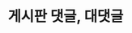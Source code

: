 ---
layout: single
title: "게시판 댓글, 대댓글"
categories: everyparking
tag: [spring, java, mysql]
toc: true
toc_label: "포스트 목차"
toc_sticky: true
author_profile: false
sidebar:
  nav: "docs"
---